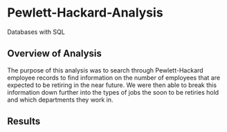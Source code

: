 # Pewlett-Hackard-Analysis
Databases with SQL

## Overview of Analysis
The purpose of this analysis was to search through Pewlett-Hackard employee records to find information on the number of employees that are expected to be retiring in the near future. We were then able to break this information down further into the types of jobs the soon to be retiries hold and which departments they work in.

## Results
